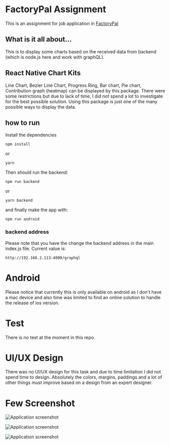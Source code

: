 # FactoryPal Assignment
This is an assignment for job application in [FactoryPal](https://factorypal.com/)


## What is it all about...
This is to display some charts based on the received data from backend (which is node.js here and work with graphQL). 

## React Native Chart Kits
Line Chart, Bezier Line Chart, Progress Ring, Bar chart, Pie chart, Contribution graph (heatmap) can be displayed by this package. There were some restrictions but due to lack of time, I did not spend a lot to investigate for the best possible solution. Using this package is just one of the many possible ways to display the data. 

## how to run
Install the dependencies
```
npm install
```
or 
```
yarn
```


Then should run the backend: 
```
npm run backend
```
or
```
yarn backend
```

and finally make the app with:
```
npm run android
```

### backend address
Please note that you have the change the backend address in the main index.js file. Current value is:
```
http://192.168.2.113:4000/graphql
```

# Android 
Please notice that currently this is only available on android as I don't have a mac device and also time was limited to find an online solution to handle the release of ios version. 

# Test
There is no test at the moment in this repo.


# UI/UX Design
There was no UI/UX design for this task and due to time limitation I did not spend time to design. Absolutely the colors, margins, paddings and a lot of other things must improve based on a design from an expert designer.

# Few Screenshot 
![Application screenshot](https://github.com/aminnoura/factorypal/blob/master/screenshots/1.png?raw=true)

![Application screenshot](https://github.com/aminnoura/factorypal/blob/master/screenshots/2.png?raw=true)

![Application screenshot](https://github.com/aminnoura/factorypal/blob/master/screenshots/3.png?raw=true)

